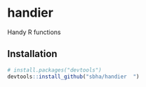 # handier
Handy R functions

## Installation
``` r
# install.packages("devtools")
devtools::install_github("sbha/handier  ")
```
